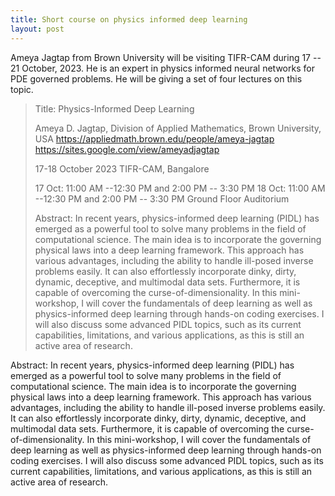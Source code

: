 ```yaml
---
title: Short course on physics informed deep learning
layout: post
---
```


Ameya Jagtap from Brown University will be visiting TIFR-CAM during 17 -- 21 October, 2023. He is an expert in physics informed neural networks for PDE governed problems. He will be giving a set of four lectures on this topic.

> Title: Physics-Informed Deep Learning
>
> Ameya D. Jagtap,
> Division of Applied Mathematics,
> Brown University, USA
> https://appliedmath.brown.edu/people/ameya-jagtap
> https://sites.google.com/view/ameyadjagtap
>
> 17-18 October 2023
> TIFR-CAM, Bangalore
>
> 17 Oct: 11:00 AM --12:30 PM and 2:00 PM -- 3:30 PM
> 18 Oct: 11:00 AM --12:30 PM and 2:00 PM -- 3:30 PM
> Ground Floor Auditorium
>
> Abstract: In recent years, physics-informed deep learning (PIDL) has emerged as a powerful tool to solve many problems in the field of computational science. The main idea is to incorporate the governing physical laws into a deep learning framework. This approach has various advantages, including the ability to handle ill-posed inverse problems easily. It can also effortlessly incorporate dinky, dirty, dynamic, deceptive, and multimodal data sets. Furthermore, it is capable of overcoming the curse-of-dimensionality. In this mini-workshop, I will cover the fundamentals of deep learning as well as physics-informed deep learning through hands-on coding exercises. I will also discuss some advanced PIDL topics, such as its current capabilities, limitations, and various applications, as this is still an active area of research.

Abstract: In recent years, physics-informed deep learning (PIDL) has emerged as a powerful tool to solve many problems in the field of computational science. The main idea is to incorporate the governing physical laws into a deep learning framework. This approach has various advantages, including the ability to handle ill-posed inverse problems easily. It can also effortlessly incorporate dinky, dirty, dynamic, deceptive, and multimodal data sets. Furthermore, it is capable of overcoming the curse-of-dimensionality. In this mini-workshop, I will cover the fundamentals of deep learning as well as physics-informed deep learning through hands-on coding exercises. I will also discuss some advanced PIDL topics, such as its current capabilities, limitations, and various applications, as this is still an active area of research.

